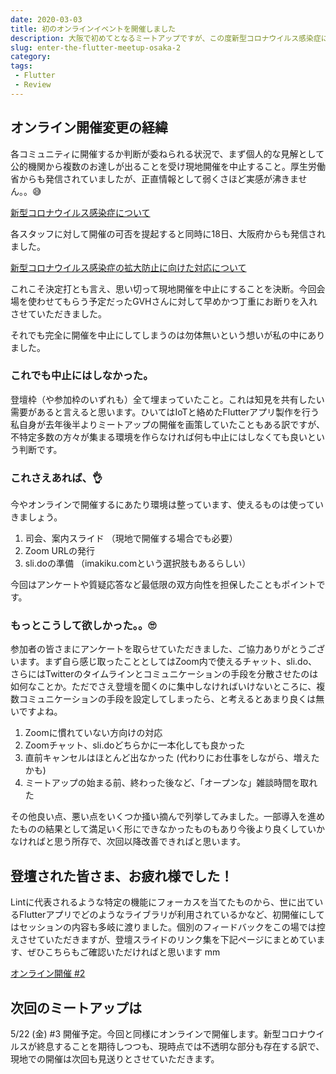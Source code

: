 ```yaml
---
date: 2020-03-03
title: 初のオンラインイベントを開催しました
description: 大阪で初めてとなるミートアップですが、この度新型コロナウイルス感染症に応じてオンライン開催に変更して開催しました。
slug: enter-the-flutter-meetup-osaka-2
category: 
tags: 
 - Flutter
 - Review
---
```


## オンライン開催変更の経緯

各コミュニティに開催するか判断が委ねられる状況で、まず個人的な見解として公的機関から複数のお達しが出ることを受け現地開催を中止すること。厚生労働省からも発信されていましたが、正直情報として弱くさほど実感が沸きません。。😅

<a class="link-preview" href="https://www.mhlw.go.jp/stf/seisakunitsuite/bunya/0000164708_00001.html">新型コロナウイルス感染症について</a>

各スタッフに対して開催の可否を提起すると同時に18日、大阪府からも発信されました。

<a class="link-preview" href="http://www.pref.osaka.lg.jp/hodo/attach/hodo-37455_7.pdf">新型コロナウイルス感染症の拡大防止に向けた対応について</a>

これこそ決定打とも言え、思い切って現地開催を中止にすることを決断。今回会場を使わせてもらう予定だったGVHさんに対して早めかつ丁重にお断りを入れさせていただきました。

それでも完全に開催を中止にしてしまうのは勿体無いという想いが私の中にありました。

### これでも中止にはしなかった。

登壇枠（や参加枠のいずれも）全て埋まっていたこと。これは知見を共有したい需要があると言えると思います。ひいてはIoTと絡めたFlutterアプリ製作を行う私自身が去年後半よりミートアップの開催を画策していたこともある訳ですが、不特定多数の方々が集まる環境を作らなければ何も中止にはしなくても良いという判断です。

### これさえあれば、👌

今やオンラインで開催するにあたり環境は整っています、使えるものは使っていきましょう。

1. 司会、案内スライド （現地で開催する場合でも必要）
2. Zoom URLの発行
3. sli.doの準備 （imakiku.comという選択肢もあるらしい）

今回はアンケートや質疑応答など最低限の双方向性を担保したこともポイントです。

### もっとこうして欲しかった。。🙄

参加者の皆さまにアンケートを取らせていただきました、ご協力ありがとうございます。まず自ら感じ取ったこととしてはZoom内で使えるチャット、sli.do、さらにはTwitterのタイムラインとコミュニケーションの手段を分散させたのは如何なことか。ただでさえ登壇を聞くのに集中しなければいけないところに、複数コミュニケーションの手段を設定してしまったら、と考えるとあまり良くは無いですよね。

1. Zoomに慣れていない方向けの対応
2. Zoomチャット、sli.doどちらかに一本化しても良かった
3. 直前キャンセルはほとんど出なかった (代わりにお仕事をしながら、増えたかも)
4. ミートアップの始まる前、終わった後など、「オープンな」雑談時間を取れた

その他良い点、悪い点をいくつか掻い摘んで列挙してみました。一部導入を進めたものの結果として満足いく形にできなかったものもあり今後より良くしていかなければと思う所存で、次回以降改善できればと思います。

## 登壇された皆さま、お疲れ様でした！

Lintに代表されるような特定の機能にフォーカスを当てたものから、世に出ているFlutterアプリでどのようなライブラリが利用されているかなど、初開催にしてはセッションの内容も多岐に渡りました。個別のフィードバックをこの場では控えさせていただきますが、登壇スライドのリンク集を下記ページにまとめています、ぜひこちらもご確認いただければと思います mm

<a class="link-preview" href="https://flutter-osaka.netlify.com/meetup/osaka.html">オンライン開催 #2</a>

## 次回のミートアップは

5/22 (金) #3 開催予定。今回と同様にオンラインで開催します。新型コロナウイルスが終息することを期待しつつも、現時点では不透明な部分も存在する訳で、現地での開催は次回も見送りとさせていただきます。
